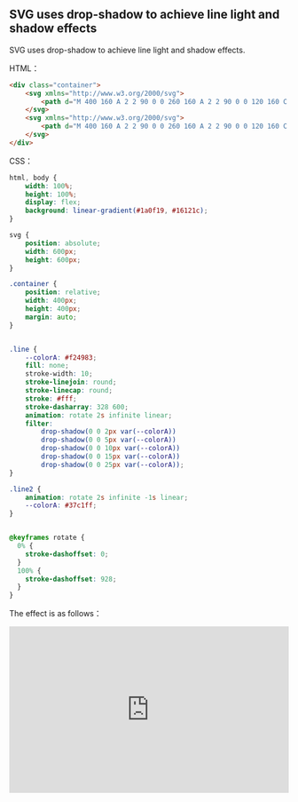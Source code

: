 ## SVG uses drop-shadow to achieve line light and shadow effects

SVG uses drop-shadow to achieve line light and shadow effects.

HTML：
```HTML
<div class="container">
    <svg xmlns="http://www.w3.org/2000/svg">
        <path d="M 400 160 A 2 2 90 0 0 260 160 A 2 2 90 0 0 120 160 C 120 230 260 270 260 350 C 260 270 400 230 400 160" class="line" />
    </svg>
    <svg xmlns="http://www.w3.org/2000/svg">
        <path d="M 400 160 A 2 2 90 0 0 260 160 A 2 2 90 0 0 120 160 C 120 230 260 270 260 350 C 260 270 400 230 400 160" class="line line2" />
    </svg>
</div>
```

CSS：
```CSS
html, body {
    width: 100%;
    height: 100%;
    display: flex;
    background: linear-gradient(#1a0f19, #16121c);
}

svg {
    position: absolute;
    width: 600px;
    height: 600px;
}

.container {
    position: relative;
    width: 400px;
    height: 400px;
    margin: auto;
}


.line {
    --colorA: #f24983;
    fill: none;
    stroke-width: 10;
    stroke-linejoin: round;
    stroke-linecap: round;
    stroke: #fff;
    stroke-dasharray: 328 600;
    animation: rotate 2s infinite linear;   
    filter:
        drop-shadow(0 0 2px var(--colorA))
        drop-shadow(0 0 5px var(--colorA))
        drop-shadow(0 0 10px var(--colorA))
        drop-shadow(0 0 15px var(--colorA))
        drop-shadow(0 0 25px var(--colorA));
}

.line2 {
    animation: rotate 2s infinite -1s linear;   
    --colorA: #37c1ff;
}


@keyframes rotate {
  0% {
    stroke-dashoffset: 0;
  }
  100% {
    stroke-dashoffset: 928;
  }
}
```

The effect is as follows：

<iframe height="300" style="width: 100%;" scrolling="no" title="svg-dropshadow-line-neon-effect" src="https://codepen.io/dvha/embed/zYyJBag?default-tab=html%2Cresult" frameborder="no" loading="lazy" allowtransparency="true" allowfullscreen="true">
  See the Pen <a href="https://codepen.io/dvha/pen/zYyJBag">
  svg-dropshadow-line-neon-effect</a> by HaDV (<a href="https://codepen.io/dvha">@dvha</a>)
  on <a href="https://codepen.io">CodePen</a>.
</iframe>